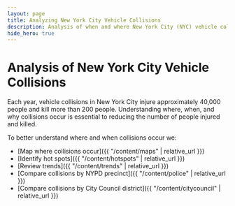 ```yaml
---
layout: page
title: Analyzing New York City Vehicle Collisions
description: Analysis of when and where New York City (NYC) vehicle collisions occur with a focus on collisions involving pedestrians and cyclists
hide_hero: true
---
```

# Analysis of New York City Vehicle Collisions

Each year, vehicle collisions in New York City injure approximately 40,000 people and kill more than 200 people. Understanding where, when, and why collisions occur is essential to reducing the number of people injured and killed. 

To better understand where and when collisions occur we:
- [Map where collisions occur]({{ "/content/maps" | relative_url }})
- [Identify hot spots]({{ "/content/hotspots" | relative_url }})
- [Review trends]({{ "/content/trends" | relative_url }})
- [Compare collisions by NYPD precinct]({{ "/content/police" | relative_url }})
- [Compare collisions by City Council district]({{ "/content/citycouncil" | relative_url }})
